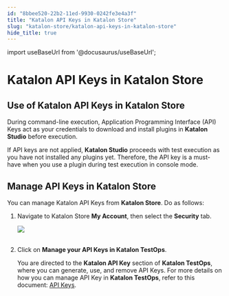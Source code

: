 ```yaml
---
id: "8bbee520-22b2-11ed-9930-0242fe3e4a3f"
title: "Katalon API Keys in Katalon Store"
slug: "katalon-store/katalon-api-keys-in-katalon-store"
hide_title: true
---
```

import useBaseUrl from '@docusaurus/useBaseUrl';

    

# <a id="id_API-key-settings" class="anchor_top_offset"/><a id="ariaid-title1" class="anchor_top_offset"/>Katalon API Keys in Katalon Store

    
    
  
    

## <a id="id_1" class="anchor_top_offset"/>Use of Katalon API Keys in Katalon Store

    
      
<p xmlns="http://www.w3.org/1999/xhtml" className="p">During command-line execution, Application Programming Interface   (API) Keys act as your credentials to download and install plugins   in <strong className="ph b">Katalon Studio</strong> before execution.</p> 
      
<p xmlns="http://www.w3.org/1999/xhtml" className="p">If API keys are not applied, <strong className="ph b">Katalon Studio</strong>   proceeds with test execution as you have not installed any plugins   yet. Therefore, the API key is a must-have when you use a plugin   during test execution in console mode.</p> 
    
  

## <a id="id_2" class="anchor_top_offset"/>Manage API Keys in Katalon Store

<p xmlns="http://www.w3.org/1999/xhtml" className="p">You can manage Katalon API Keys from <strong className="ph b">Katalon     Store</strong>. Do as follows:</p> 
<ol xmlns="http://www.w3.org/1999/xhtml" className="ol"><li className="li">     <p className="p">Navigate to Katalon Store <strong className="ph b">My Account</strong>, then       select the <strong className="ph b">Security</strong> tab.</p>     <p className="p">       <img className="image" src={useBaseUrl("https://github.com/katalon-studio/docs-images/raw/master/katalon-store/docs/user/K.S.E-8.3.0-api_key_settings.png")} /><br /><br />     </p>   </li><li className="li">     <p className="p">Click on <strong className="ph b">Manage your API Keys in Katalon         TestOps</strong>.</p>     <p className="p">You are directed to the <strong className="ph b">Katalon API Key</strong> section       of <strong className="ph b">Katalon TestOps</strong>, where you can generate, use,       and remove API Keys. For more details on how you can manage API Key       in <strong className="ph b">Katalon TestOps</strong>, refer to this document: <a className="xref" href="/docs/legacy/katalon-testops/settings/katalon-api-key-in-katalon-testops">API Keys</a>.</p>   </li></ol> 
